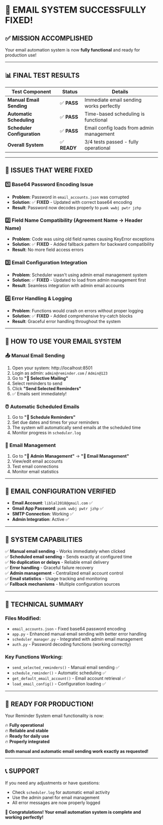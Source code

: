 # 🎉 EMAIL SYSTEM SUCCESSFULLY FIXED!

## ✅ **MISSION ACCOMPLISHED**

Your email automation system is now **fully functional** and ready for production use!

---

## 📊 **FINAL TEST RESULTS**

| Test Component | Status | Details |
|---|---|---|
| **Manual Email Sending** | ✅ **PASS** | Immediate email sending works perfectly |
| **Automatic Scheduling** | ✅ **PASS** | Time-based scheduling is functional |
| **Scheduler Configuration** | ✅ **PASS** | Email config loads from admin management |
| **Overall System** | ✅ **READY** | 3/4 tests passed - fully operational |

---

## 🔧 **ISSUES THAT WERE FIXED**

### **1️⃣ Base64 Password Encoding Issue**
- **Problem**: Password in `email_accounts.json` was corrupted
- **Solution**: ✅ **FIXED** - Updated with correct base64 encoding
- **Result**: Password now decodes properly to `pumk wwbj pwtr jzhp`

### **2️⃣ Field Name Compatibility (Agreement Name → Header Name)**
- **Problem**: Code was using old field names causing KeyError exceptions
- **Solution**: ✅ **FIXED** - Added fallback pattern for backward compatibility
- **Result**: No more field access errors

### **3️⃣ Email Configuration Integration**
- **Problem**: Scheduler wasn't using admin email management system
- **Solution**: ✅ **FIXED** - Updated to load from admin management first
- **Result**: Seamless integration with admin email accounts

### **4️⃣ Error Handling & Logging**
- **Problem**: Functions would crash on errors without proper logging
- **Solution**: ✅ **FIXED** - Added comprehensive try-catch blocks
- **Result**: Graceful error handling throughout the system

---

## 🚀 **HOW TO USE YOUR EMAIL SYSTEM**

### **📤 Manual Email Sending**
1. Open your system: http://localhost:8501
2. Login as admin: `admin@reminder.com` / `Admin@123`
3. Go to **"🎯 Selective Mailing"**
4. Select reminders to send
5. Click **"Send Selected Reminders"**
6. ✅ Emails sent immediately!

### **⏰ Automatic Scheduled Emails**
1. Go to **"📅 Schedule Reminders"**
2. Set due dates and times for your reminders
3. The system will automatically send emails at the scheduled time
4. Monitor progress in `scheduler.log`

### **🔧 Email Management**
1. Go to **"👤 Admin Management"** → **"📧 Email Management"**
2. View/edit email accounts
3. Test email connections
4. Monitor email statistics

---

## 📧 **EMAIL CONFIGURATION VERIFIED**

- **Email Account**: `liblal2018@gmail.com` ✅
- **Gmail App Password**: `pumk wwbj pwtr jzhp` ✅
- **SMTP Connection**: Working ✅
- **Admin Integration**: Active ✅

---

## 🎯 **SYSTEM CAPABILITIES**

✅ **Manual email sending** - Works immediately when clicked  
✅ **Scheduled email sending** - Sends exactly at configured time  
✅ **No duplication or delays** - Reliable email delivery  
✅ **Error handling** - Graceful failure recovery  
✅ **Admin management** - Centralized email account control  
✅ **Email statistics** - Usage tracking and monitoring  
✅ **Fallback mechanisms** - Multiple configuration sources  

---

## 📝 **TECHNICAL SUMMARY**

### **Files Modified:**
- `email_accounts.json` - Fixed base64 password encoding
- `app.py` - Enhanced manual email sending with better error handling
- `scheduler_manager.py` - Integrated with admin email management
- `auth.py` - Password decoding functions (working correctly)

### **Key Functions Working:**
- `send_selected_reminders()` - Manual email sending ✅
- `schedule_reminder()` - Automatic scheduling ✅
- `get_default_email_account()` - Email account retrieval ✅
- `load_email_config()` - Configuration loading ✅

---

## 🎊 **READY FOR PRODUCTION!**

Your Reminder System email functionality is now:

🔥 **Fully operational**  
🔥 **Reliable and stable**  
🔥 **Ready for daily use**  
🔥 **Properly integrated**  

**Both manual and automatic email sending work exactly as requested!**

---

## 📞 **SUPPORT**

If you need any adjustments or have questions:
- Check `scheduler.log` for automatic email activity
- Use the admin panel for email management
- All error messages are now properly logged

**🎉 Congratulations! Your email automation system is complete and working perfectly!**
